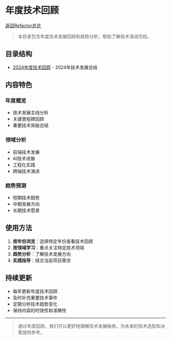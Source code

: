 # 年度技术回顾

[返回Refactor总览](年度技术回顾/README.md)

> 本目录包含年度技术发展回顾和趋势分析，帮助了解技术演进历程。

## 目录结构

- [2024年度技术回顾](年度技术回顾/2024年度技术回顾.md) - 2024年技术发展总结

## 内容特色

### 年度概览
- 技术发展主线分析
- 关键里程碑回顾
- 重要技术突破总结

### 领域分析
- 前端技术发展
- AI技术进展
- 工程化实践
- 跨端技术演进

### 趋势预测
- 短期技术趋势
- 中期发展方向
- 长期技术愿景

## 使用方法

1. **按年份浏览**：选择特定年份查看技术回顾
2. **按领域学习**：重点关注特定技术领域
3. **趋势分析**：了解技术发展方向
4. **实践指导**：结合当前项目需求

## 持续更新

- 每年更新年度技术回顾
- 及时补充重要技术事件
- 定期分析技术趋势变化
- 保持内容的时效性和准确性

---

> 通过年度回顾，我们可以更好地理解技术发展脉络，为未来的技术选型和决策提供参考。
